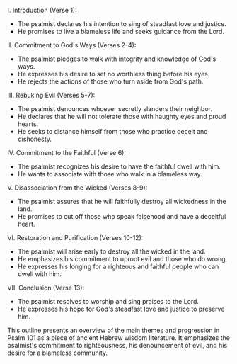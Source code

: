 I. Introduction (Verse 1):
   - The psalmist declares his intention to sing of steadfast love and justice.
   - He promises to live a blameless life and seeks guidance from the Lord.

II. Commitment to God's Ways (Verses 2-4):
   - The psalmist pledges to walk with integrity and knowledge of God's ways.
   - He expresses his desire to set no worthless thing before his eyes.
   - He rejects the actions of those who turn aside from God's path.

III. Rebuking Evil (Verses 5-7):
   - The psalmist denounces whoever secretly slanders their neighbor.
   - He declares that he will not tolerate those with haughty eyes and proud hearts.
   - He seeks to distance himself from those who practice deceit and dishonesty.

IV. Commitment to the Faithful (Verse 6):
   - The psalmist recognizes his desire to have the faithful dwell with him.
   - He wants to associate with those who walk in a blameless way.

V. Disassociation from the Wicked (Verses 8-9):
   - The psalmist assures that he will faithfully destroy all wickedness in the land.
   - He promises to cut off those who speak falsehood and have a deceitful heart.

VI. Restoration and Purification (Verses 10-12):
   - The psalmist will arise early to destroy all the wicked in the land.
   - He emphasizes his commitment to uproot evil and those who do wrong.
   - He expresses his longing for a righteous and faithful people who can dwell with him.

VII. Conclusion (Verse 13):
   - The psalmist resolves to worship and sing praises to the Lord.
   - He expresses his hope for God's steadfast love and justice to preserve him.

This outline presents an overview of the main themes and progression in Psalm 101 as a piece of ancient Hebrew wisdom literature. It emphasizes the psalmist's commitment to righteousness, his denouncement of evil, and his desire for a blameless community.